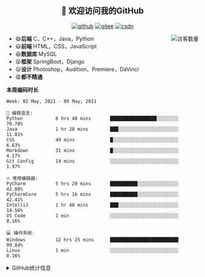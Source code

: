 <h2 align="center">👋 欢迎访问我的GitHub</h2>
<p align="center">
  <a href="https://github.com/eternidad33"><img src="https://img.shields.io/badge/GitHub-ff79c6" alt="github"></a>
  <a href="https://gitee.com/eternidad33"><img src="https://img.shields.io/badge/Gitee-fe7300" alt="gitee"></a>
  <a href="https://blog.csdn.net/qq_42907802"><img src="https://img.shields.io/badge/CSDN-cf000e" alt="csdn"></a>
</p>

<img align='right' src="https://profile-counter.glitch.me/eternidad33/count.svg" alt="访客数量"/>

- 😄**后端** C，C++，Java，Python
- 😃**前端** HTML，CSS，JavaScript
- 😆**数据库** MySQL
- 😝**框架** SpringBoot，Django
- 😛**设计** Photoshop，Audition，Premiere，DaVinci
- 😧**都不精通**

**本周编码时长**

<!--START_SECTION:waka-->
```text
Week: 02 May, 2021 - 09 May, 2021

💬 编程语言: 
Python            8 hrs 48 mins       █████████████████░░░░░░░░   70.78% 
Java              1 hr 28 mins        ███░░░░░░░░░░░░░░░░░░░░░░   11.81% 
CSS               49 mins             █░░░░░░░░░░░░░░░░░░░░░░░░   6.63% 
Markdown          31 mins             █░░░░░░░░░░░░░░░░░░░░░░░░   4.17% 
Git Config        14 mins             ░░░░░░░░░░░░░░░░░░░░░░░░░   1.97%

🔥 常用编辑器: 
PyCharm           5 hrs 20 mins       ██████████░░░░░░░░░░░░░░░   42.88% 
PyCharmCore       5 hrs 16 mins       ██████████░░░░░░░░░░░░░░░   42.41% 
IntelliJ          1 hr 48 mins        ███░░░░░░░░░░░░░░░░░░░░░░   14.56% 
VS Code           1 min               ░░░░░░░░░░░░░░░░░░░░░░░░░   0.16%

💻 操作系统: 
Windows           12 hrs 25 mins      █████████████████████████   99.84% 
Linux             1 min               ░░░░░░░░░░░░░░░░░░░░░░░░░   0.16%

```


<!--END_SECTION:waka-->




<details>
<summary>GitHub统计信息</summary>

<br/>

> 动态太少，不好意思展示
> 
> 下面的GitHub统计信息是来自于[github-readme-stats](https://github.com/anuraghazra/github-readme-stats)项目，里边有[中文文档](https://github.com/anuraghazra/github-readme-stats/blob/master/readme_cn.md)

<a href="https://github.com/eternidad33/eternidad33">
  <img align="center" src="https://github-readme-stats.anuraghazra1.vercel.app/api?username=eternidad33&show_icons=true" />
</a>
<br/>

---

*近期更新的仓库*

<a href="https://github.com/eternidad33/eternidad33">
  <img align="center" src="https://github-readme-stats.anuraghazra1.vercel.app/api/pin/?username=eternidad33&repo=eternidad33" />
</a>    
<a href="https://gitee.com/eternidad33/leetcode">
  <img align="center" src="https://github-readme-stats.anuraghazra1.vercel.app/api/pin/?username=eternidad33&repo=leetcode" />
</a>

<br/>

<br/>

[![eternidad33's contribution graph as a Game of Life](https://github4life.herokuapp.com/eternidad33.gif)](https://github4life.herokuapp.com/eternidad33)

</details>



